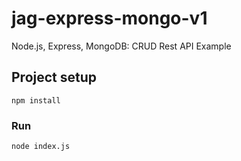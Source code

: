 # jag-express-mongo-v1

Node.js, Express, MongoDB: CRUD Rest API Example

## Project setup

```
npm install
```

### Run

```
node index.js
```
